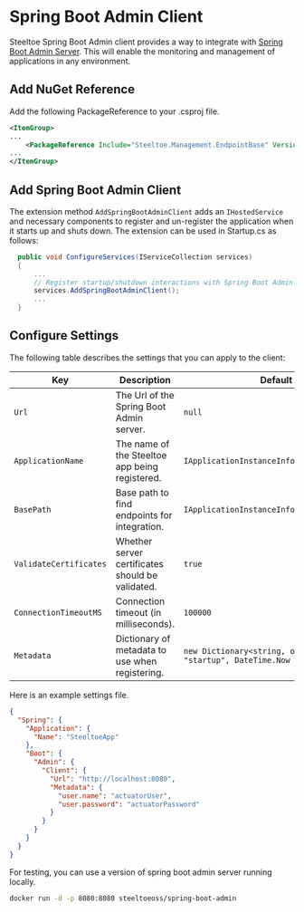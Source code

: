 # Spring Boot Admin Client

Steeltoe Spring Boot Admin client provides a way to integrate with [Spring Boot Admin Server](https://github.com/codecentric/spring-boot-admin). This will enable the monitoring and management of applications in any environment.

## Add NuGet Reference

Add the following PackageReference to your .csproj file.

```xml
<ItemGroup>
...
    <PackageReference Include="Steeltoe.Management.EndpointBase" Version="3.1.0" />
...
</ItemGroup>
```

## Add Spring Boot Admin Client

The extension method `AddSpringBootAdminClient` adds an `IHostedService` and necessary components to register and un-register the application when it starts up and shuts down. The extension can be used in Startup.cs as follows:

```csharp
  public void ConfigureServices(IServiceCollection services)
  {
      ...
      // Register startup/shutdown interactions with Spring Boot Admin server
      services.AddSpringBootAdminClient();
      ...
  }
```

## Configure Settings

The following table describes the settings that you can apply to the client:

| Key | Description | Default |
| --- | --- | --- |
| `Url` | The Url of the Spring Boot Admin server. | `null` |
| `ApplicationName` | The name of the Steeltoe app being registered. | `IApplicationInstanceInfo.ApplicationName` |
| `BasePath` | Base path to find endpoints for integration. | `IApplicationInstanceInfo.Uris` |
| `ValidateCertificates` | Whether server certificates should be validated. | `true` |
| `ConnectionTimeoutMS` | Connection timeout (in milliseconds). | `100000` |
| `Metadata` | Dictionary of metadata to use when registering. | `new Dictionary<string, object> { { "startup", DateTime.Now } }` |

Here is an example settings file.

```json
{
  "Spring": {
    "Application": {
      "Name": "SteeltoeApp"
    },
    "Boot": {
      "Admin": {
        "Client": {
          "Url": "http://localhost:8080",
          "Metadata": {
            "user.name": "actuatorUser",
            "user.password": "actuatorPassword"
          }
        }
      }
    }
  }
}
```

For testing, you can use a version of spring boot admin server running locally.

```bash
docker run -d -p 8080:8080 steeltoeoss/spring-boot-admin
```
